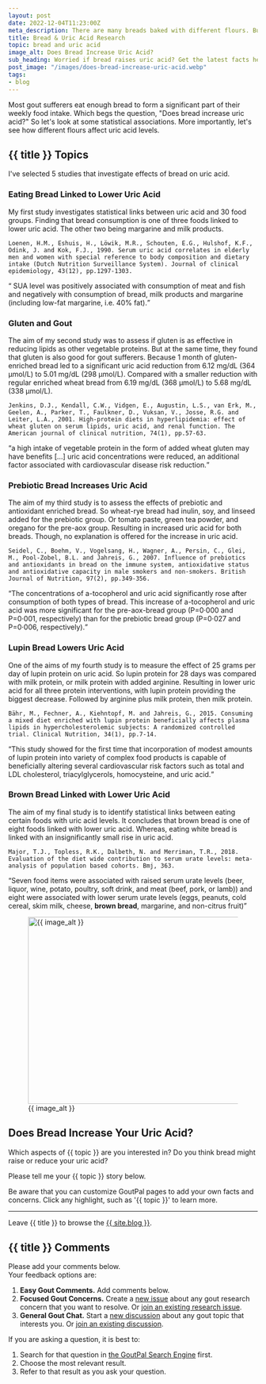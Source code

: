 ```yaml
---
layout: post
date: 2022-12-04T11:23:00Z
meta_description: There are many breads baked with different flours. But which affects gout the most? Read the latest bread and uric acid research now.
title: Bread & Uric Acid Research
topic: bread and uric acid
image_alt: Does Bread Increase Uric Acid?
sub_heading: Worried if bread raises uric acid? Get the latest facts here.
post_image: "/images/does-bread-increase-uric-acid.webp"
tags:
- blog
---
```

<p>Most gout sufferers eat enough bread to form a significant part of their weekly food intake. Which begs the question, "Does bread increase uric acid?" So let's look at some statistical associations. More importantly, let's see how different flours affect uric acid levels.</p>
<h2 id="topics">{{ title }} Topics</h2>
<p>I've selected 5 studies that investigate effects of bread on uric acid.</p>
<h3 id="eating">Eating Bread Linked to Lower Uric Acid</h3>
<p>My first study investigates statistical links between uric acid and 30 food groups. Finding that bread consumption is one of three foods linked to lower uric acid. The other two being margarine and milk products.</p>
<p><code>Loenen, H.M., Eshuis, H., Löwik, M.R., Schouten, E.G., Hulshof, K.F., Odink, J. and Kok, F.J., 1990. Serum uric acid correlates in elderly men and women with special reference to body composition and dietary intake (Dutch Nutrition Surveillance System). Journal of clinical epidemiology, 43(12), pp.1297-1303.</code></p>
<p><q cite="https://doi.org/10.1016/0895-4356(90)90095-7"> SUA level was positively associated with consumption of meat and fish and negatively with consumption of bread, milk products and margarine (including low-fat margarine, i.e. 40% fat).</q></p>
<h3 id="gluten">Gluten and Gout</h3>
<p>The aim of my second study was to assess if gluten is as effective in reducing lipids as other vegetable proteins. But at the same time, they found that gluten is also good for gout sufferers. Because 1 month of gluten-enriched bread led to a significant uric acid reduction from 6.12 mg/dL (364 µmol/L) to 5.01 mg/dL (298 µmol/L). Compared with a smaller reduction with regular enriched wheat bread from 6.19 mg/dL (368 µmol/L) to 5.68 mg/dL (338 µmol/L).</p>
<p><code>Jenkins, D.J., Kendall, C.W., Vidgen, E., Augustin, L.S., van Erk, M., Geelen, A., Parker, T., Faulkner, D., Vuksan, V., Josse, R.G. and Leiter, L.A., 2001. High-protein diets in hyperlipidemia: effect of wheat gluten on serum lipids, uric acid, and renal function. The American journal of clinical nutrition, 74(1), pp.57-63.</code></p>
<p><q cite="https://doi.org/10.1093/ajcn/74.1.57">a high intake of vegetable protein in the form of added wheat gluten may have benefits […] uric acid concentrations were reduced, an additional factor associated with cardiovascular disease risk reduction.</q></p>
<h3 id="prebiotic">Prebiotic Bread Increases Uric Acid</h3>
<p>The aim of my third study is to assess the effects of prebiotic and antioxidant enriched bread. So wheat-rye bread had inulin, soy, and linseed added for the prebiotic group. Or tomato paste, green tea powder, and oregano for the pre-aox group. Resulting in increased uric acid for both breads. Though, no explanation is offered for the increase in uric acid.</p>
<p><code>Seidel, C., Boehm, V., Vogelsang, H., Wagner, A., Persin, C., Glei, M., Pool-Zobel, B.L. and Jahreis, G., 2007. Influence of prebiotics and antioxidants in bread on the immune system, antioxidative status and antioxidative capacity in male smokers and non-smokers. British Journal of Nutrition, 97(2), pp.349-356.</code></p>
<p><q cite="https://doi.org/10.1017/S0007114507328626">The concentrations of a-tocopherol and uric acid significantly rose after consumption of both types of bread. This increase of a-tocopherol and uric acid was more significant for the pre-aox-bread group (P=0·000 and P=0·001, respectively) than for the prebiotic bread group (P=0·027 and P=0·006, respectively).</q></p>
<h3 id="lupin">Lupin Bread Lowers Uric Acid</h3>
<p>One of the aims of my fourth study is to measure the effect of 25 grams per day of lupin protein on uric acid. So lupin protein for 28 days was compared with milk protein, or milk protein with added arginine. Resulting in lower uric acid for all three protein interventions, with lupin protein providing the biggest decrease. Followed by arginine plus milk protein, then milk protein.</p>
<p><code>Bähr, M., Fechner, A., Kiehntopf, M. and Jahreis, G., 2015. Consuming a mixed diet enriched with lupin protein beneficially affects plasma lipids in hypercholesterolemic subjects: A randomized controlled trial. Clinical Nutrition, 34(1), pp.7-14.</code></p>
<p><q cite="https://doi.org/10.1016/j.clnu.2014.03.008">This study showed for the first time that incorporation of modest amounts of lupin protein into variety of complex food products is capable of beneficially altering several cardiovascular risk factors such as total and LDL cholesterol, triacylglycerols, homocysteine, and uric acid.</q></p>
<h3 id="brown">Brown Bread Linked with Lower Uric Acid</h3>
<p>The aim of my final study is to identify statistical links between eating certain foods with uric acid levels. It concludes that brown bread is one of eight foods linked with lower uric acid. Whereas, eating white bread is linked with an insignificantly small rise in uric acid.</p>
<p><code>Major, T.J., Topless, R.K., Dalbeth, N. and Merriman, T.R., 2018. Evaluation of the diet wide contribution to serum urate levels: meta-analysis of population based cohorts. Bmj, 363.</code></p>
<p><q cite="https://doi.org/10.1136/bmj.k3951">Seven food items were associated with raised serum urate levels (beer, liquor, wine, potato, poultry, soft drink, and meat (beef, pork, or lamb)) and eight were associated with lower serum urate levels (eggs, peanuts, cold cereal, skim milk, cheese, <strong>brown bread</strong>, margarine, and non-citrus fruit)</q></p>
<figure id="image" class="inner">
<img src="{{ post_image }}" alt="{{ image_alt }}"  width="610" height="377">
  <figcaption>{{ image_alt }}</figcaption>
</figure>
<h2 id="next">Does Bread Increase Your Uric Acid?</h2>

Which aspects of {{ topic }} are you interested in? Do you think bread might raise or reduce your uric acid?

Please tell me your {{ topic }} story below.

Be aware that you can customize GoutPal pages to add your own facts and concerns. Click any highlight, such as '{{ topic }}' to learn more.
<hr>
Leave {{ title }} to browse the <a href="/blog">{{ site.blog }}</a>.

<h2 id="comments">{{ title }} Comments</h2>
<p>Please add your comments below.<br />
Your feedback options are:</p>
<ol>
<li><b>Easy Gout Comments.</b> Add comments below.</li>
<li><b>Focused Gout Concerns.</b> Create a <a href="https://github.com/kct2020/goutpal-info-11ty/issues/new/choose">new issue</a> about any gout research concern that you want to resolve. Or <a href="https://github.com/kct2020/goutpal-info-11ty/issues">join an existing research issue</a>.</li>
<li><b>General Gout Chat.</b> Start a <a href="https://github.com/kct2020/goutpal-com-skeleventy/discussions/new">new discussion</a> about any gout topic that interests you. Or <a href="https://github.com/kct2020/goutpal-com-skeleventy/discussions">join an existing discussion</a>.</li>
</ol>
<p>If you are asking a question, it is best to:</p>
<ol>
<li>Search for that question in <a href="https://cse.google.com/cse?cof=FORID:0&cx=partner-pub-4857169685716700:9780732506">the GoutPal Search Engine</a> first.</li>
<li>Choose the most relevant result.</li>
<li>Refer to that result as you ask your question.</li>
</ol>
<script src="https://giscus.app/client.js"
        data-repo="kct2020/goutpal-com-skeleventy"
        data-repo-id="R_kgDOGVSRQQ"
        data-category="GoutPal Links Comments🗣"
        data-category-id="DIC_kwDOGVSRQc4CRbFp"
        data-mapping="title"
        data-strict="0"
        data-reactions-enabled="1"
        data-emit-metadata="1"
        data-input-position="top"
        data-theme="light_tritanopia"
        data-lang="en"
        data-loading="lazy"
        crossorigin="anonymous"
        async>
</script>